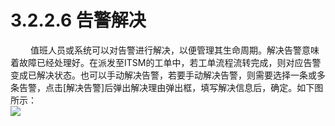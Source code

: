 # 3.2.2.6 告警解决
　　 值班人员或系统可以对告警进行解决，以便管理其生命周期。解决告警意味着故障已经处理好。在派发至ITSM的工单中，若工单流程流转完成，则对应告警变成已解决状态。也可以手动解决告警，若要手动解决告警，则需要选择一条或多条告警，点击[解决告警]后弹出解决理由弹出框，填写解决信息后，确定。如下图所示：  
![](图16.jpeg)   
